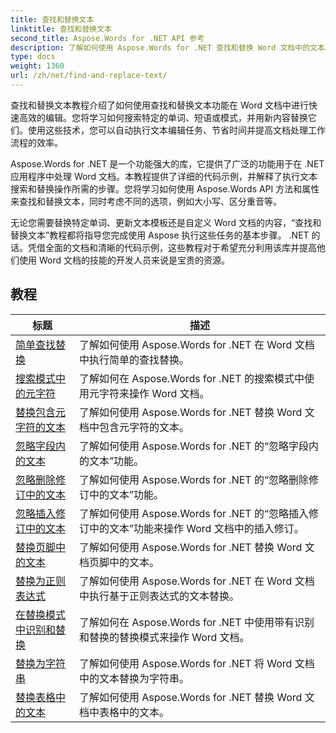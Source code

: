 ```yaml
---
title: 查找和替换文本
linktitle: 查找和替换文本
second_title: Aspose.Words for .NET API 参考
description: 了解如何使用 Aspose.Words for .NET 查找和替换 Word 文档中的文本。这些教程向您展示了如何执行精确的文本搜索，包括高级搜索选项。
type: docs
weight: 1360
url: /zh/net/find-and-replace-text/
---
```

查找和替换文本教程介绍了如何使用查找和替换文本功能在 Word 文档中进行快速高效的编辑。您将学习如何搜索特定的单词、短语或模式，并用新内容替换它们。使用这些技术，您可以自动执行文本编辑任务、节省时间并提高文档处理工作流程的效率。

Aspose.Words for .NET 是一个功能强大的库，它提供了广泛的功能用于在 .NET 应用程序中处理 Word 文档。本教程提供了详细的代码示例，并解释了执行文本搜索和替换操作所需的步骤。您将学习如何使用 Aspose.Words API 方法和属性来查找和替换文本，同时考虑不同的选项，例如大小写、区分重音等。

无论您需要替换特定单词、更新文本模板还是自定义 Word 文档的内容，“查找和替换文本”教程都将指导您完成使用 Aspose 执行这些任务的基本步骤。 .NET 的话。凭借全面的文档和清晰的代码示例，这些教程对于希望充分利用该库并提高他们使用 Word 文档的技能的开发人员来说是宝贵的资源。

 ## 教程
| 标题 | 描述 |
| --- | --- |
| [简单查找替换](./simple-find-replace/) | 了解如何使用 Aspose.Words for .NET 在 Word 文档中执行简单的查找替换。 |
| [搜索模式中的元字符](./meta-characters-in-search-pattern/) | 了解如何在 Aspose.Words for .NET 的搜索模式中使用元字符来操作 Word 文档。 |
| [替换包含元字符的文本](./replace-text-containing-meta-characters/) | 了解如何使用 Aspose.Words for .NET 替换 Word 文档中包含元字符的文本。 |
| [忽略字段内的文本](./ignore-text-inside-fields/) | 了解如何使用 Aspose.Words for .NET 的“忽略字段内的文本”功能。 |
| [忽略删除修订中的文本](./ignore-text-inside-delete-revisions/) | 了解如何使用 Aspose.Words for .NET 的“忽略删除修订中的文本”功能。 |
| [忽略插入修订中的文本](./ignore-text-inside-insert-revisions/) | 了解如何使用 Aspose.Words for .NET 的“忽略插入修订中的文本”功能来操作 Word 文档中的插入修订。 |
| [替换页脚中的文本](./replace-text-in-footer/) | 了解如何使用 Aspose.Words for .NET 替换 Word 文档页脚中的文本。 |
| [替换为正则表达式](./replace-with-regex/) | 了解如何使用 Aspose.Words for .NET 在 Word 文档中执行基于正则表达式的文本替换。 |
| [在替换模式中识别和替换](./recognize-and-substitutions-within-replacement-patterns/) | 了解如何在 Aspose.Words for .NET 中使用带有识别和替换的替换模式来操作 Word 文档。 |
| [替换为字符串](./replace-with-string/) | 了解如何使用 Aspose.Words for .NET 将 Word 文档中的文本替换为字符串。 |
| [替换表格中的文本](./replace-text-in-table/) | 了解如何使用 Aspose.Words for .NET 替换 Word 文档中表格中的文本。 |